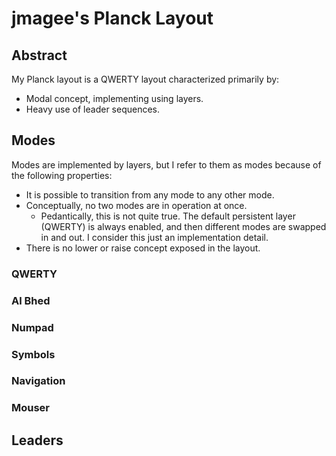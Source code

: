 jmagee's Planck Layout
======================

Abstract
--------
My Planck layout is a QWERTY layout characterized primarily by:

 * Modal concept, implementing using layers.
 * Heavy use of leader sequences.

Modes
-----
Modes are implemented by layers, but I refer to them as modes because of the
following properties:

 * It is possible to transition from any mode to any other mode.
 * Conceptually, no two modes are in operation at once.
   * Pedantically, this is not quite true.  The default persistent layer (QWERTY) is always enabled, and then different modes are swapped in and out.  I consider this just an implementation detail.
 * There is no lower or raise concept exposed in the layout.

### QWERTY

### Al Bhed

### Numpad

### Symbols

### Navigation

### Mouser

Leaders
-------
